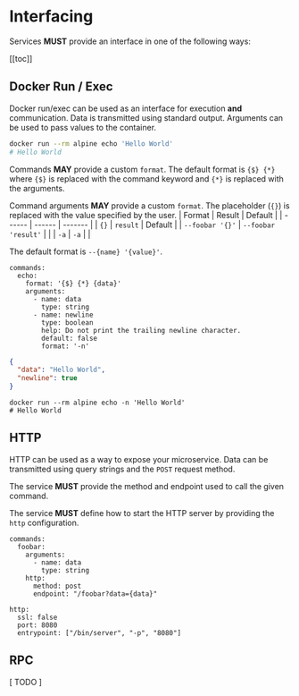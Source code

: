 # Interfacing

Services **MUST** provide an interface in one of the following ways:

[[toc]]

## Docker Run / Exec

Docker run/exec can be used as an interface for execution **and** communication. Data is transmitted using standard output. Arguments can be used to pass values to the container.

```bash
docker run --rm alpine echo 'Hello World'
# Hello World
```

Commands **MAY** provide a custom `format`. The default format is `{$} {*}` where `{$}` is replaced with the command keyword and `{*}` is replaced with the arguments.

Command arguments **MAY** provide a custom `format`. The placeholder (`{}`) is replaced with the value specified by the user.
| Format | Result | Default |
| ------ | ------ | ------- |
| `{}` | `result` | Default |
| `--foobar '{}'` | `--foobar 'result'` | |
| `-a` | `-a` | |


The default format is `--{name} '{value}'`.

```yaml{3}
commands:
  echo:
    format: '{$} {*} {data}'
    arguments:
      - name: data
        type: string
      - name: newline
        type: boolean
        help: Do not print the trailing newline character.
        default: false
        format: '-n'
```

```json
{
  "data": "Hello World",
  "newline": true
}
```

```shell
docker run --rm alpine echo -n 'Hello World'
# Hello World
```

## HTTP
HTTP can be used as a way to expose your microservice. Data can be transmitted using query strings and the `POST` request method.

The service **MUST** provide the method and endpoint used to call the given command.

The service **MUST** define how to start the HTTP server by providing the `http` configuration.

```yaml{6}
commands:
  foobar:
    arguments:
      - name: data
        type: string
    http:
      method: post
      endpoint: "/foobar?data={data}"

http:
  ssl: false
  port: 8080
  entrypoint: ["/bin/server", "-p", "8080"]
```


## RPC

[ TODO ]
